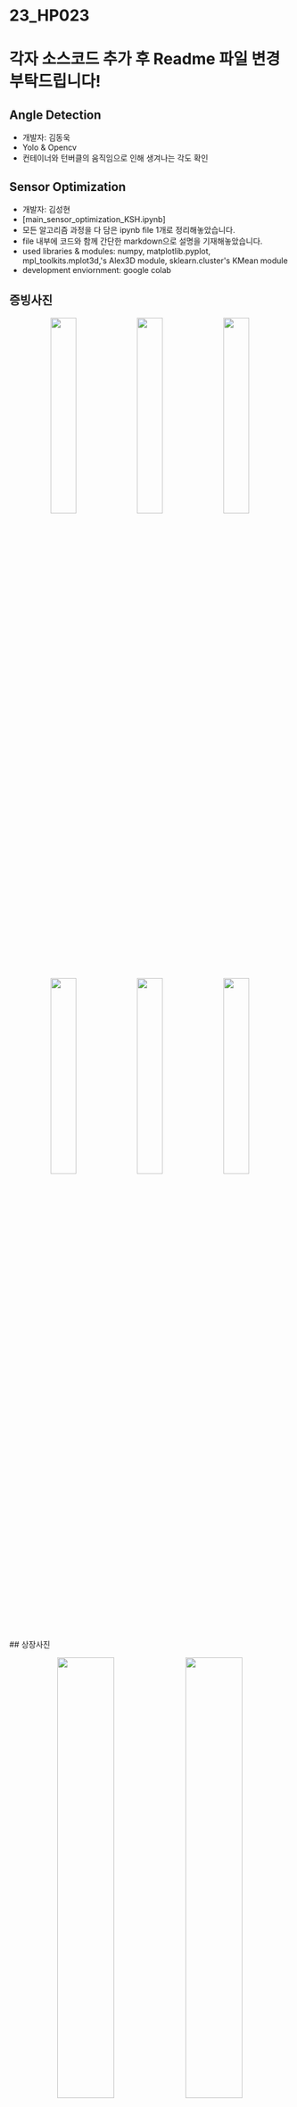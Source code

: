 # 23_HP023

# 각자 소스코드 추가 후 Readme 파일 변경 부탁드립니다!

## Angle Detection
- 개발자: 김동욱
- Yolo & Opencv
- 컨테이너와 턴버클의 움직임으로 인해 생겨나는 각도 확인

## Sensor Optimization
- 개발자: 김성현
- [main_sensor_optimization_KSH.ipynb]
- 모든 알고리즘 과정을 다 담은 ipynb file 1개로 정리해놓았습니다.
- file 내부에 코드와 함께 간단한 markdown으로 설명을 기재해놓았습니다.
- used libraries & modules: numpy, matplotlib.pyplot, mpl_toolkits.mplot3d,'s Alex3D module, sklearn.cluster's KMean module
- development enviornment: google colab

## 증빙사진  
<p align = "center" width = "100%">
  <img src="https://github.com/Seong-Hyun-0224/23_HP023-ICT_Mentoring_smart_-ocean_project-thesis/assets/61938029/a678e21e-67b5-474c-b75b-a2b32dd7b5c2" width="30%">
  <img src="https://github.com/Seong-Hyun-0224/23_HP023-ICT_Mentoring_smart_-ocean_project-thesis/assets/61938029/6cc88ae1-7e77-420b-8d4e-1359b59a7b4a" width="30%">
  <img src="https://github.com/Seong-Hyun-0224/23_HP023-ICT_Mentoring_smart_-ocean_project-thesis/assets/61938029/6ae0dbb6-1215-4b5d-ae44-99f198a2f02d" width="30%">
</p>  
<p align = "center" width = "100%">
  <img src="https://github.com/Seong-Hyun-0224/23_HP023-ICT_Mentoring_smart_-ocean_project-thesis/assets/61938029/f20f1e22-1c68-4aae-b548-104e39e33d32" width="30%">
  <img src="https://github.com/Seong-Hyun-0224/23_HP023-ICT_Mentoring_smart_-ocean_project-thesis/assets/61938029/73f6e649-e4ba-49f1-a37e-3874b92182d0" width="30%">
  <img src="https://github.com/Seong-Hyun-0224/23_HP023-ICT_Mentoring_smart_-ocean_project-thesis/assets/61938029/64b01a20-13a2-45ba-b54a-b39ab3243f5f" width="30%">
</p>  
## 상장사진    
<p align = "center" width = "100%">
  <img src = "https://github.com/Seong-Hyun-0224/23_HP023-ICT_Mentoring_smart_-ocean_project-thesis/assets/61938029/08f35377-d896-44a8-8247-2a7c33ef4e4c" width = "45%">
  <img src = "https://github.com/Seong-Hyun-0224/23_HP023-ICT_Mentoring_smart_-ocean_project-thesis/assets/61938029/f7eba1db-6ea9-46db-baa8-0f6ed4cfa694" width = "45%">
</p>

## 논문 투고 및 게재 정보
<img src = "https://github.com/Seong-Hyun-0224/23_HP023-ICT_Mentoring_smart_-ocean_project-thesis/assets/61938029/260ec4e6-bba1-4c03-881e-d593b6e4843d" width = "70%">  

